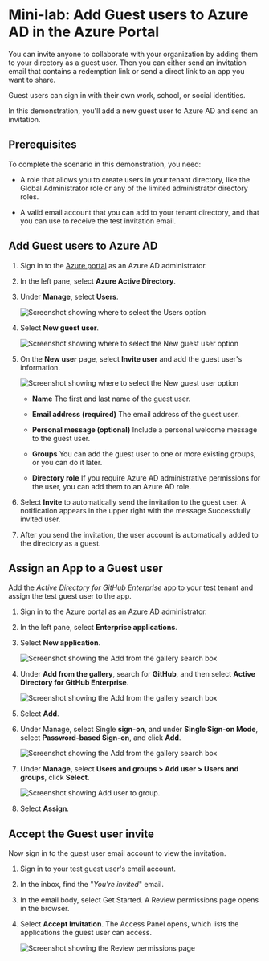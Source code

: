 # Mini-lab: Add Guest users to Azure AD in the Azure Portal

You can invite anyone to collaborate with your organization by adding them to your directory as a guest user. Then you can either send an invitation email that contains a redemption link or send a direct link to an app you want to share. 

Guest users can sign in with their own work, school, or social identities.

In this demonstration, you'll add a new guest user to Azure AD and send an invitation.

## Prerequisites

To complete the scenario in this demonstration, you need:

* A role that allows you to create users in your tenant directory, like the Global Administrator role or any of the limited administrator directory roles.

* A valid email account that you can add to your tenant directory, and that you can use to receive the test invitation email.

## Add Guest users to Azure AD

1. Sign in to the [Azure portal](https://portal.azure.com/) as an Azure AD administrator.

2. In the left pane, select **Azure Active Directory**.

3. Under **Manage**, select **Users**.

    ![Screenshot showing where to select the Users option](../../Linked_Image_Files/guest_user_image1.png)

4. Select **New guest user**.

    ![Screenshot showing where to select the New guest user option](../../Linked_Image_Files/guest_user_image2.png)

5. On the **New user** page, select **Invite user** and  add the guest user's information.

    ![Screenshot showing where to select the New guest user option](../../Linked_Image_Files/guest_user_image3.png)

    - **Name** The first and last name of the guest user.

    - **Email address (required)** The email address of the guest user.

    - **Personal message (optional)** Include a personal welcome message to the guest user.

    - **Groups** You can add the guest user to one or more existing groups, or you can do it later.

    - **Directory role** If you require Azure AD administrative permissions for the user, you can add them to an Azure AD role.

6. Select **Invite** to automatically send the invitation to the guest user. A notification appears in the upper right with the message Successfully invited user.

7. After you send the invitation, the user account is automatically added to the directory as a guest.

## Assign an App to a Guest user

Add the *Active Directory for GitHub Enterprise* app to your test tenant and assign the test guest user to the app.

1. Sign in to the Azure portal as an Azure AD administrator.

2. In the left pane, select **Enterprise applications**.

3. Select **New application**.

    ![Screenshot showing the Add from the gallery search box](../../Linked_Image_Files/guest_user_image4.png)

4. Under **Add from the gallery**, search for **GitHub**, and then select **Active Directory for GitHub Enterprise**.

    ![Screenshot showing the Add from the gallery search box](../../Linked_Image_Files/guest_user_image6.png)

5. Select **Add**.

6. Under Manage, select Single **sign-on**, and under **Single Sign-on Mode**, select **Password-based Sign-on**, and click **Add**.

    ![Screenshot showing the Add from the gallery search box](../../Linked_Image_Files/guest_user_image7.png)

7. Under **Manage**, select **Users and groups > Add user > Users and groups**, click **Select**.

    ![Screenshot showing Add user to group.](../../Linked_Image_Files/guest_user_image9.png)

8. Select **Assign**.

## Accept the Guest user invite

Now sign in to the guest user email account to view the invitation.

1. Sign in to your test guest user's email account.

2. In the inbox, find the "*You're invited*" email.

3. In the email body, select Get Started. A Review permissions page opens in the browser.

4. Select **Accept Invitation**. The Access Panel opens, which lists the applications the guest user can access.

    ![Screenshot showing the Review permissions page](../../Linked_Image_Files/guest_user_image5.png)